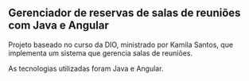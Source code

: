 ## Gerenciador de reservas de salas de reuniões com Java e Angular 

Projeto baseado no curso da DIO, ministrado por Kamila Santos,  que implementa um sistema que gerencia salas de reuniões. 

As tecnologias utilizadas foram Java e Angular. 

